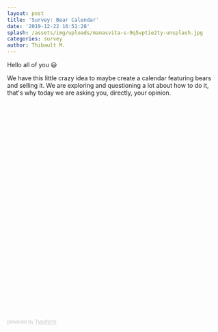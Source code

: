 ```yaml
---
layout: post
title: 'Survey: Bear Calendar'
date: '2019-12-22 16:51:28'
splash: /assets/img/uploads/manasvita-s-9q5vptie2ty-unsplash.jpg
categories: survey
author: Thibault M.
---
```

Hello all of you 😃

We have this little crazy idea to maybe create a calendar featuring bears and selling it. We are exploring and questioning a lot about how to do it, that's why today we are asking you, directly, your opinion.

<div class="typeform-widget" data-url="https://thibault.typeform.com/to/wHN8QP" style="width: 100%; height: 500px;"></div> <script> (function() { var qs,js,q,s,d=document, gi=d.getElementById, ce=d.createElement, gt=d.getElementsByTagName, id="typef_orm", b="https://embed.typeform.com/"; if(!gi.call(d,id)) { js=ce.call(d,"script"); js.id=id; js.src=b+"embed.js"; q=gt.call(d,"script")[0]; q.parentNode.insertBefore(js,q) } })() </script> <div style="font-family: Sans-Serif;font-size: 12px;color: #999;opacity: 0.5; padding-top: 5px;"> powered by <a href="https://admin.typeform.com/signup?utm_campaign=wHN8QP&utm_source=typeform.com-720-Pro&utm_medium=typeform&utm_content=typeform-embedded-poweredbytypeform&utm_term=EN" style="color: #999" target="_blank">Typeform</a> </div>
